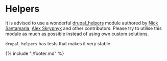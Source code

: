 # Helpers

It is advised to use a wonderful [drupal_helpers](https://github.com/nicksantamaria/drupal_helpers) module authored by [Nick Santamaria](https://github.com/nicksantamaria), [Alex Skrypnyk](https://github.com/alexdesignworks) and other contributors. Please try to utilise this module as much as possible instead of using own custom solutions.

`drupal_helpers` has tests that makes it very stable.

{% include "./footer.md" %}
